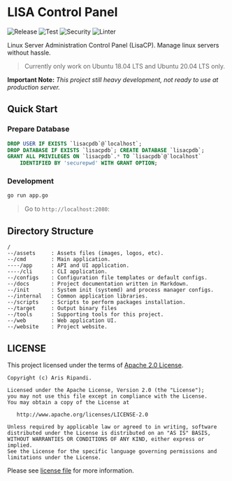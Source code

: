 # LISA Control Panel

![Release](https://img.shields.io/github/release/riipandi/lisacp.svg)
![Test](https://github.com/riipandi/lisacp/workflows/Test/badge.svg)
![Security](https://github.com/riipandi/lisacp/workflows/Security/badge.svg)
![Linter](https://github.com/riipandi/lisacp/workflows/Linter/badge.svg)

Linux Server Administration Control Panel (LisaCP). Manage linux servers without hassle.

> Currently only work on Ubuntu 18.04 LTS and Ubuntu 20.04 LTS only.

__Important Note:__ *This project still heavy development, not ready to use at production server.*

## Quick Start
### Prepare Database
```sql
DROP USER IF EXISTS `lisacpdb`@`localhost`;
DROP DATABASE IF EXISTS `lisacpdb`; CREATE DATABASE `lisacpdb`;
GRANT ALL PRIVILEGES ON `lisacpdb`.* TO `lisacpdb`@`localhost` 
    IDENTIFIED BY 'securepwd' WITH GRANT OPTION;
```

### Development
```sh
go run app.go
```

> Go to `http://localhost:2080`:

## Directory Structure
```
/
--/assets     : Assets files (images, logos, etc).
--/cmd        : Main application.
----/app      : API and UI application.
----/cli      : CLI application.
--/configs    : Configuration file templates or default configs.
--/docs       : Project documentation written in Markdown.
--/init       : System init (systemd) and process manager configs.
--/internal   : Common application libraries.
--/scripts    : Scripts to perform packages installation.
--/target     : Output binary files
--/tools      : Supporting tools for this project.
--/web        : Web application UI.
--/website    : Project website.
```

## LICENSE
This project licensed under the terms of [Apache 2.0 License][choosealicense].

```
Copyright (c) Aris Ripandi.

Licensed under the Apache License, Version 2.0 (the "License");
you may not use this file except in compliance with the License.
You may obtain a copy of the License at

   http://www.apache.org/licenses/LICENSE-2.0

Unless required by applicable law or agreed to in writing, software
distributed under the License is distributed on an "AS IS" BASIS,
WITHOUT WARRANTIES OR CONDITIONS OF ANY KIND, either express or implied.
See the License for the specific language governing permissions and
limitations under the License.
```

Please see [license file](./license.txt) for more information.

[choosealicense]:https://choosealicense.com/licenses/apache-2.0/
